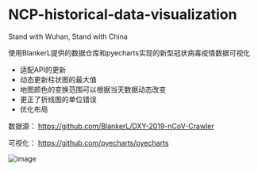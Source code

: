 # NCP-historical-data-visualization

Stand with Wuhan, 
Stand with China

使用BlankerL提供的数据仓库和pyecharts实现的新型冠状病毒疫情数据可视化

* 适配API的更新<br>
* 动态更新柱状图的最大值<br>
* 地图颜色的变换范围可以根据当天数据动态改变<br>
* 更正了折线图的单位错误<br>
* 优化布局<br>

数据源：
https://github.com/BlankerL/DXY-2019-nCoV-Crawler

可视化：
https://github.com/pyecharts/pyecharts

![image](https://github.com/Mistletoer/NCP-historical-data-visualization-2019-nCoV-/blob/master/demo.gif)
